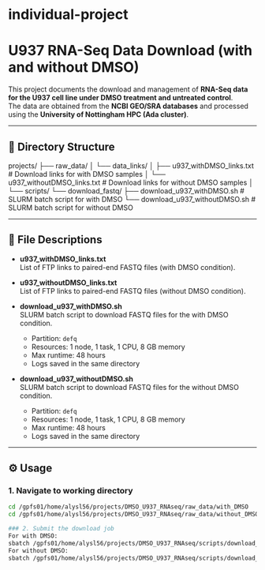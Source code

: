 # individual-project
# U937 RNA-Seq Data Download (with and without DMSO)

This project documents the download and management of **RNA-Seq data for the U937 cell line under DMSO treatment and untreated control**.  
The data are obtained from the **NCBI GEO/SRA databases** and processed using the **University of Nottingham HPC (Ada cluster)**.

---

## 📂 Directory Structure

projects/
├── raw_data/
│ └── data_links/
│ ├── u937_withDMSO_links.txt # Download links for with DMSO samples
│ └── u937_withoutDMSO_links.txt # Download links for without DMSO samples
│
└── scripts/
└── download_fastq/
├── download_u937_withDMSO.sh # SLURM batch script for with DMSO
└── download_u937_withoutDMSO.sh # SLURM batch script for without DMSO

---

## 📄 File Descriptions

- **u937_withDMSO_links.txt**  
  List of FTP links to paired-end FASTQ files (with DMSO condition).  

- **u937_withoutDMSO_links.txt**  
  List of FTP links to paired-end FASTQ files (without DMSO condition).  

- **download_u937_withDMSO.sh**  
  SLURM batch script to download FASTQ files for the with DMSO condition.  
  - Partition: `defq`  
  - Resources: 1 node, 1 task, 1 CPU, 8 GB memory  
  - Max runtime: 48 hours  
  - Logs saved in the same directory  

- **download_u937_withoutDMSO.sh**  
  SLURM batch script to download FASTQ files for the without DMSO condition.  
  - Partition: `defq`  
  - Resources: 1 node, 1 task, 1 CPU, 8 GB memory  
  - Max runtime: 48 hours  
  - Logs saved in the same directory  

---

## ⚙️ Usage

### 1. Navigate to working directory
```bash
cd /gpfs01/home/alysl56/projects/DMSO_U937_RNAseq/raw_data/with_DMSO
cd /gpfs01/home/alysl56/projects/DMSO_U937_RNAseq/raw_data/without_DMSO

### 2. Submit the download job
For with DMSO:
sbatch /gpfs01/home/alysl56/projects/DMSO_U937_RNAseq/scripts/download_fastq/download_u937_withDMSO.sh
For without DMSO:
sbatch /gpfs01/home/alysl56/projects/DMSO_U937_RNAseq/scripts/download_fastq/download_u937_withoutDMSO.sh

